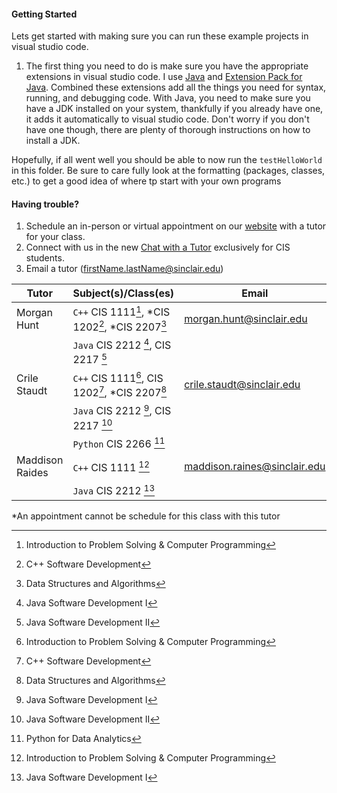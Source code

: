 #### Getting Started
 Lets get started with making sure you can run these example projects in visual studio code.

 1. The first thing you need to do is make sure you have the appropriate extensions in visual studio
 code. I use [Java](https://marketplace.visualstudio.com/items?itemName=Oracle.oracle-java) and [Extension Pack for Java](https://marketplace.visualstudio.com/items?itemName=vscjava.vscode-java-pack).
 Combined these extensions add all the things you need for syntax, running, and debugging code. With Java, you need to make sure you have a JDK installed on your system, thankfully if you already have one, it adds it automatically to visual studio code. Don't worry if you don't have one though, there are plenty of thorough instructions on how to install a JDK.

 Hopefully, if all went well you should be able to now run the `testHelloWorld` in this folder. Be sure to care fully look at the formatting (packages, classes, etc.) to get a good idea of where tp start with your own programs

 #### Having trouble?
 1. Schedule an in-person or virtual appointment on our [website](https://sinclair.edu/services/academic/tlc/) with a tutor for your class.
 2. Connect with us in the new [Chat with a Tutor](https://libanswers.sinclair.edu/chat/widget/0761f2eab578aad4d5b6378831a83d0c63fa133b8149726d7c7d5d1521769a41) exclusively for CIS students.
 3. Email a tutor (firstName.lastName@sinclair.edu)


 | Tutor | Subject(s)/Class(es) | Email |
 | --- | --- | ---|
 | Morgan Hunt | `C++` CIS 1111[^1], *CIS 1202[^2], *CIS 2207[^3] | morgan.hunt@sinclair.edu |
 |             | `Java` CIS 2212 [^4], CIS 2217 [^5]              |                          |
 | Crile Staudt | `C++` CIS 1111[^1], CIS 1202[^2], *CIS 2207[^3] | crile.staudt@sinclair.edu |
 |  | `Java` CIS 2212 [^4], CIS 2217 [^5] |    |
 |  | `Python` CIS 2266 [^6] |  |
 | Maddison Raides | `C++` CIS 1111 [^1] | maddison.raines@sinclair.edu |
 |  | `Java` CIS 2212 [^4] |  |
 *An appointment cannot be schedule for this class with this tutor

[^1]: Introduction to Problem Solving & Computer Programming
[^2]: C++ Software Development
[^3]: Data Structures and Algorithms
[^4]: Java Software Development I
[^5]: Java Software Development II
[^6]: Python for Data Analytics 
